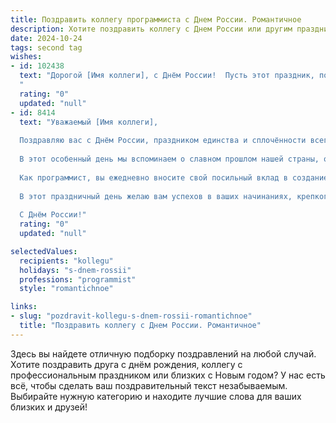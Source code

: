 ```yaml
---
title: Поздравить коллегу программиста с Днем России. Романтичное
description: Хотите поздравить коллегу с Днем России или другим праздником? Наш ИИ создаст незабываемое поздравление, а вы обязательно выделитесь среди других.  
date: 2024-10-24
tags: second tag
wishes:
- id: 102438
  text: "Дорогой [Имя коллеги], с Днём России!  Пусть этот праздник, полный света и гордости за нашу страну, наполнит твоё сердце тёплом и вдохновением, как лучшие строки прекрасного кода.  Пусть твоя жизнь будет такой же прекрасной и гармоничной, как элегантный и безупречный алгоритм, а каждый новый день приносит радость и новые творческие победы.  С праздником!
  "
  rating: "0"
  updated: "null"
- id: 8414
  text: "Уважаемый [Имя коллеги],
  
  Поздравляю вас с Днём России, праздником единства и сплочённости всего нашего народа!
  
  В этот особенный день мы вспоминаем о славном прошлом нашей страны, о великих победах и свершениях наших предков.
  
  Как программист, вы ежедневно вносите свой посильный вклад в создание цифрового будущего России. Ваши знания и умения помогают развиваться отечественным технологиям и повышают благополучие каждого из нас.
  
  В этот праздничный день желаю вам успехов в ваших начинаниях, крепкого здоровья, семейного счастья и всех благ. Пусть каждый день будет наполнен смыслом и гордостью за свою профессию и свою страну.
  
  С Днём России!"
  rating: "0"
  updated: "null"

selectedValues:
  recipients: "kollegu"
  holidays: "s-dnem-rossii"
  professions: "programmist"
  style: "romantichnoe"

links:
- slug: "pozdravit-kollegu-s-dnem-rossii-romantichnoe"
  title: "Поздравить коллегу с Днем России. Романтичное"
---
```


Здесь вы найдете отличную подборку поздравлений на любой случай.
Хотите поздравить друга с днём рождения, коллегу с профессиональным праздником или близких с Новым годом? У нас есть всё, чтобы сделать ваш поздравительный текст незабываемым. Выбирайте нужную категорию и находите лучшие слова для ваших близких и друзей!
